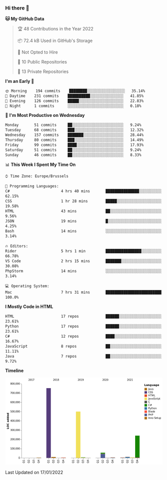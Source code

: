 ### Hi there 👋

<!--START_SECTION:waka-->
**🐱 My GitHub Data** 

> 🏆 48 Contributions in the Year 2022
 > 
> 📦 72.4 kB Used in GitHub's Storage 
 > 
> 🚫 Not Opted to Hire
 > 
> 📜 10 Public Repositories 
 > 
> 🔑 13 Private Repositories  
 > 
**I'm an Early 🐤** 

```text
🌞 Morning    194 commits    ████████░░░░░░░░░░░░░░░░░   35.14% 
🌆 Daytime    231 commits    ██████████░░░░░░░░░░░░░░░   41.85% 
🌃 Evening    126 commits    █████░░░░░░░░░░░░░░░░░░░░   22.83% 
🌙 Night      1 commits      ░░░░░░░░░░░░░░░░░░░░░░░░░   0.18%

```
📅 **I'm Most Productive on Wednesday** 

```text
Monday       51 commits     ██░░░░░░░░░░░░░░░░░░░░░░░   9.24% 
Tuesday      68 commits     ███░░░░░░░░░░░░░░░░░░░░░░   12.32% 
Wednesday    157 commits    ███████░░░░░░░░░░░░░░░░░░   28.44% 
Thursday     80 commits     ███░░░░░░░░░░░░░░░░░░░░░░   14.49% 
Friday       99 commits     ████░░░░░░░░░░░░░░░░░░░░░   17.93% 
Saturday     51 commits     ██░░░░░░░░░░░░░░░░░░░░░░░   9.24% 
Sunday       46 commits     ██░░░░░░░░░░░░░░░░░░░░░░░   8.33%

```


📊 **This Week I Spent My Time On** 

```text
⌚︎ Time Zone: Europe/Brussels

💬 Programming Languages: 
C#                       4 hrs 40 mins       ███████████████░░░░░░░░░░   62.15% 
CSS                      1 hr 28 mins        █████░░░░░░░░░░░░░░░░░░░░   19.58% 
HTML                     43 mins             ██░░░░░░░░░░░░░░░░░░░░░░░   9.56% 
JSON                     19 mins             █░░░░░░░░░░░░░░░░░░░░░░░░   4.25% 
Bash                     14 mins             ░░░░░░░░░░░░░░░░░░░░░░░░░   3.14%

🔥 Editors: 
Rider                    5 hrs 1 min         ████████████████░░░░░░░░░   66.78% 
VS Code                  2 hrs 15 mins       ███████░░░░░░░░░░░░░░░░░░   30.08% 
PhpStorm                 14 mins             ░░░░░░░░░░░░░░░░░░░░░░░░░   3.14%

💻 Operating System: 
Mac                      7 hrs 31 mins       █████████████████████████   100.0%

```

**I Mostly Code in HTML** 

```text
HTML                     17 repos            ██████░░░░░░░░░░░░░░░░░░░   23.61% 
Python                   17 repos            ██████░░░░░░░░░░░░░░░░░░░   23.61% 
C#                       12 repos            ████░░░░░░░░░░░░░░░░░░░░░   16.67% 
JavaScript               8 repos             ██░░░░░░░░░░░░░░░░░░░░░░░   11.11% 
Java                     7 repos             ██░░░░░░░░░░░░░░░░░░░░░░░   9.72%

```


**Timeline**

![Chart not found](https://raw.githubusercontent.com/guillaumedeplancke/guillaumedeplancke/main/charts/bar_graph.png) 


 Last Updated on 17/01/2022
<!--END_SECTION:waka-->
